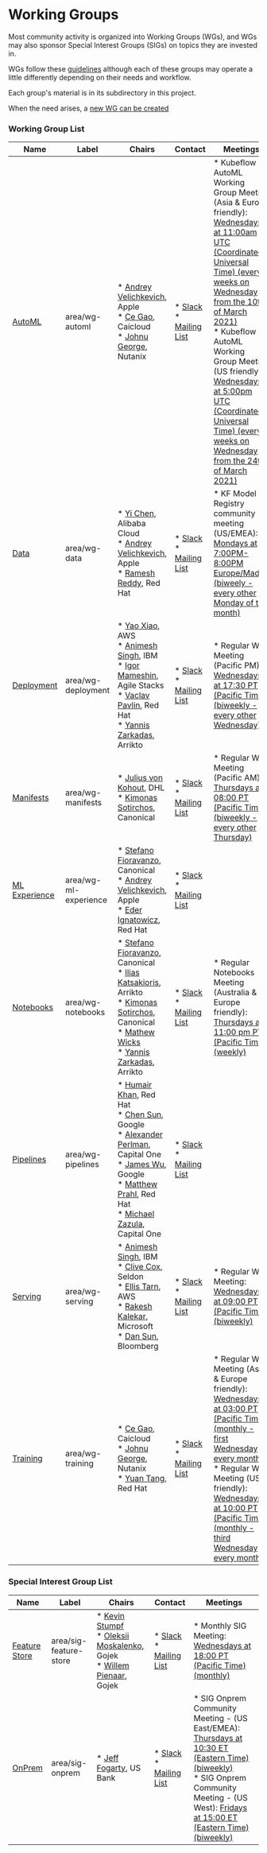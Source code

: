 <!---
This is an autogenerated file!

Please do not edit this file directly, but instead make changes to the
sigs.yaml file in the project root.

To understand how this file is generated, see https://github.com/kubeflow/community/blob/master/generator/README.md
--->
# Working Groups

Most community activity is organized into Working Groups (WGs), and WGs may also sponsor Special
Interest Groups (SIGs) on topics they are invested in.

WGs follow these [guidelines](wgs/wg-governance.md) although each of these groups may operate a little differently
depending on their needs and workflow.

Each group's material is in its subdirectory in this project.

When the need arises, a [new WG can be created](wgs/wg-lifecycle.md)

### Working Group List

| Name | Label | Chairs | Contact | Meetings |
|------|-------|--------|---------|----------|
|[AutoML](wg-automl/README.md)|area/wg-automl|* [Andrey Velichkevich](https://github.com/andreyvelich), Apple<br>* [Ce Gao](https://github.com/gaocegege), Caicloud<br>* [Johnu George](https://github.com/johnugeorge), Nutanix<br>|* [Slack](https://kubeflow.slack.com/messages/wg-automl)<br>* [Mailing List](https://groups.google.com/forum/#!forum/kubeflow-discuss)|* Kubeflow AutoML Working Group Meeting (Asia & Europe friendly): [Wednesdays at 11:00am UTC (Coordinated Universal Time) (every 4 weeks on Wednesday from the 10th of March 2021)](https://calendar.google.com/calendar/u/0/r?cid=ZDQ5bnNpZWZzbmZna2Y5MW8wdThoMmpoazRAZ3JvdXAuY2FsZW5kYXIuZ29vZ2xlLmNvbQ)<br>* Kubeflow AutoML Working Group Meeting (US friendly): [Wednesdays at 5:00pm UTC (Coordinated Universal Time) (every 4 weeks on Wednesday from the 24th of March 2021)](https://calendar.google.com/calendar/u/0/r?cid=ZDQ5bnNpZWZzbmZna2Y5MW8wdThoMmpoazRAZ3JvdXAuY2FsZW5kYXIuZ29vZ2xlLmNvbQ)<br>
|[Data](wg-data/README.md)|area/wg-data|* [Yi Chen](https://github.com/ChenYi015), Alibaba Cloud<br>* [Andrey Velichkevich](https://github.com/andreyvelich), Apple<br>* [Ramesh Reddy](https://github.com/rareddy), Red Hat<br>|* [Slack](https://kubeflow.slack.com/messages/https://cloud-native.slack.com/archives/C073W572LA2)<br>* [Mailing List](https://groups.google.com/forum/#!forum/kubeflow-discuss)|* KF Model Registry community meeting (US/EMEA): [Mondays at 7:00PM-8:00PM Europe/Madrid (biweely - every other Monday of the month)]()<br>
|[Deployment](wg-deployment/README.md)|area/wg-deployment|* [Yao Xiao](https://github.com/PatrickXYS), AWS<br>* [Animesh Singh](https://github.com/animeshsingh), IBM<br>* [Igor Mameshin](https://github.com/mameshini), Agile Stacks<br>* [Vaclav Pavlin](https://github.com/vpavlin), Red Hat<br>* [Yannis Zarkadas](https://github.com/yanniszark), Arrikto<br>|* [Slack](https://kubeflow.slack.com/messages/wg-deployment)<br>* [Mailing List](https://groups.google.com/forum/#!forum/kubeflow-discuss)|* Regular WG Meeting (Pacific PM): [Wednesdays at 17:30 PT (Pacific Time) (biweekly - every other Wednesday)]()<br>
|[Manifests](wg-manifests/README.md)|area/wg-manifests|* [Julius von Kohout](https://github.com/juliusvonkohout), DHL<br>* [Kimonas Sotirchos](https://github.com/kimwnasptd), Canonical<br>|* [Slack](https://kubeflow.slack.com/messages/wg-manifests)<br>* [Mailing List](https://groups.google.com/forum/#!forum/kubeflow-discuss)|* Regular WG Meeting (Pacific AM): [Thursdays at 08:00 PT (Pacific Time) (biweekly - every other Thursday)]()<br>
|[ML Experience](wg-ml-experience/README.md)|area/wg-ml-experience|* [Stefano Fioravanzo](https://github.com/StefanoFioravanzo), Canonical<br>* [Andrey Velichkevich](https://github.com/andreyvelich), Apple<br>* [Eder Ignatowicz](https://github.com/ederign), Red Hat<br>|* [Slack](https://kubeflow.slack.com/messages/https://cloud-native.slack.com/archives/C073W572LA2)<br>* [Mailing List](https://groups.google.com/forum/#!forum/kubeflow-discuss)|
|[Notebooks](wg-notebooks/README.md)|area/wg-notebooks|* [Stefano Fioravanzo](https://github.com/StefanoFioravanzo), Canonical<br>* [Ilias Katsakioris](https://github.com/elikatsis), Arrikto<br>* [Kimonas Sotirchos](https://github.com/kimwnasptd), Canonical<br>* [Mathew Wicks](https://github.com/thesuperzapper)<br>* [Yannis Zarkadas](https://github.com/yanniszark), Arrikto<br>|* [Slack](https://kubeflow.slack.com/messages/wg-notebooks)<br>* [Mailing List](https://groups.google.com/forum/#!forum/kubeflow-discuss)|* Regular Notebooks Meeting (Australia & Europe friendly): [Thursdays at 11:00 pm PT (Pacific Time) (weekly)]()<br>
|[Pipelines](wg-pipelines/README.md)|area/wg-pipelines|* [Humair Khan](https://github.com/HumairAK), Red Hat<br>* [Chen Sun](https://github.com/chensun), Google<br>* [Alexander Perlman](https://github.com/droctothorpe), Capital One<br>* [James Wu](https://github.com/james-jwu), Google<br>* [Matthew Prahl](https://github.com/mprahl), Red Hat<br>* [Michael Zazula](https://github.com/zazulam), Capital One<br>|* [Slack](https://kubeflow.slack.com/messages/)<br>* [Mailing List](https://groups.google.com/forum/#!forum/kubeflow-discuss)|
|[Serving](wg-serving/README.md)|area/wg-serving|* [Animesh Singh](https://github.com/animeshsingh), IBM<br>* [Clive Cox](https://github.com/cliveseldon), Seldon<br>* [Ellis Tarn](https://github.com/ellistarn), AWS<br>* [Rakesh Kalekar](https://github.com/rakelkar), Microsoft<br>* [Dan Sun](https://github.com/yuzisun), Bloomberg<br>|* [Slack](https://kubeflow.slack.com/messages/kfserving)<br>* [Mailing List](https://groups.google.com/forum/#!forum/kubeflow-discuss)|* Regular WG Meeting: [Wednesdays at 09:00 PT (Pacific Time) (biweekly)]()<br>
|[Training](wg-training/README.md)|area/wg-training|* [Ce Gao](https://github.com/gaocegege), Caicloud<br>* [Johnu George](https://github.com/johnugeorge), Nutanix<br>* [Yuan Tang](https://github.com/terrytangyuan), Red Hat<br>|* [Slack](https://kubeflow.slack.com/messages/wg-training)<br>* [Mailing List](https://groups.google.com/forum/#!forum/kubeflow-discuss)|* Regular WG Meeting (Asia & Europe friendly): [Wednesdays at 03:00 PT (Pacific Time) (monthly - first Wednesday every month)]()<br>* Regular WG Meeting (US friendly): [Wednesdays at 10:00 PT (Pacific Time) (monthly - third Wednesday every month)]()<br>

### Special Interest Group List

| Name | Label | Chairs | Contact | Meetings |
|------|-------|--------|---------|----------|
|[Feature Store](sig-feature-store/README.md)|area/sig-feature-store|* [Kevin Stumpf](https://github.com/kevinstumpf)<br>* [Oleksii Moskalenko](https://github.com/pyalex), Gojek<br>* [Willem Pienaar](https://github.com/woop), Gojek<br>|* [Slack](https://kubeflow.slack.com/messages/feast)<br>* [Mailing List](https://groups.google.com/forum/#!forum/kubeflow-discuss)|* Monthly SIG Meeting: [Wednesdays at 18:00 PT (Pacific Time) (monthly)]()<br>
|[OnPrem](sig-onprem/README.md)|area/sig-onprem|* [Jeff Fogarty](https://github.com/jtfogarty), US Bank<br>|* [Slack](https://kubeflow.slack.com/messages/sig-onprem)<br>* [Mailing List](https://groups.google.com/forum/#!forum/kubeflow-discuss)|* SIG Onprem Community Meeting - (US East/EMEA): [Thursdays at 10:30 ET (Eastern Time) (biweekly)](https://us02web.zoom.us/j/87159010361?pwd=c09wTXk2dmJPNmpkTDFTb0o0cnY2Zz09)<br>* SIG Onprem Community Meeting - (US West): [Fridays at 15:00 ET (Eastern Time) (biweekly)](https://us02web.zoom.us/j/87159010361?pwd=c09wTXk2dmJPNmpkTDFTb0o0cnY2Zz09)<br>
<!-- BEGIN CUSTOM CONTENT -->

<!-- END CUSTOM CONTENT -->
